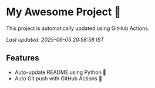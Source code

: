 # My Awesome Project 🚀

This project is automatically updated using GitHub Actions.

_Last updated: 2025-06-05 20:58:58 IST_

## Features
- Auto-update README using Python 🐍
- Auto Git push with GitHub Actions 🤖
